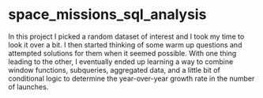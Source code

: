 # space_missions_sql_analysis

In this project I picked a random dataset of interest and I took my time to look it over a bit. 
I then started thinking of some warm up questions and attempted solutions for them when it seemed possible. 
With one thing leading to the other, I eventually ended up learning a way to combine window functions, subqueries, aggregated data, and a little bit of conditional logic to determine the year-over-year growth rate in the number of launches.

